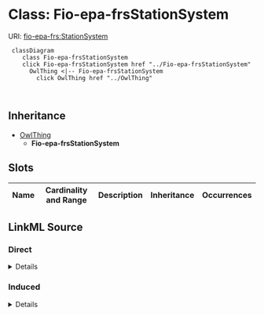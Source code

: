 

# Class: Fio-epa-frsStationSystem





URI: [fio-epa-frs:StationSystem](http://w3id.org/fio/v1/epa-frs#StationSystem)






```mermaid
 classDiagram
    class Fio-epa-frsStationSystem
    click Fio-epa-frsStationSystem href "../Fio-epa-frsStationSystem"
      OwlThing <|-- Fio-epa-frsStationSystem
        click OwlThing href "../OwlThing"
      
      
```





## Inheritance
* [OwlThing](../classes/OwlThing.md)
    * **Fio-epa-frsStationSystem**



## Slots

| Name | Cardinality and Range | Description | Inheritance | Occurrences |
| ---  | --- | --- | --- | --- |














## LinkML Source

<!-- TODO: investigate https://stackoverflow.com/questions/37606292/how-to-create-tabbed-code-blocks-in-mkdocs-or-sphinx -->

### Direct

<details>

```yaml
name: fio-epa-frs_StationSystem
from_schema: okns:fiokg
exact_mappings:
- http://w3id.org/fio/v1/epa-frs#StationSystem
rank: 1000
is_a: owl_Thing
class_uri: fio-epa-frs:StationSystem

```
</details>

### Induced

<details>

```yaml
name: fio-epa-frs_StationSystem
from_schema: okns:fiokg
exact_mappings:
- http://w3id.org/fio/v1/epa-frs#StationSystem
rank: 1000
is_a: owl_Thing
class_uri: fio-epa-frs:StationSystem

```
</details>